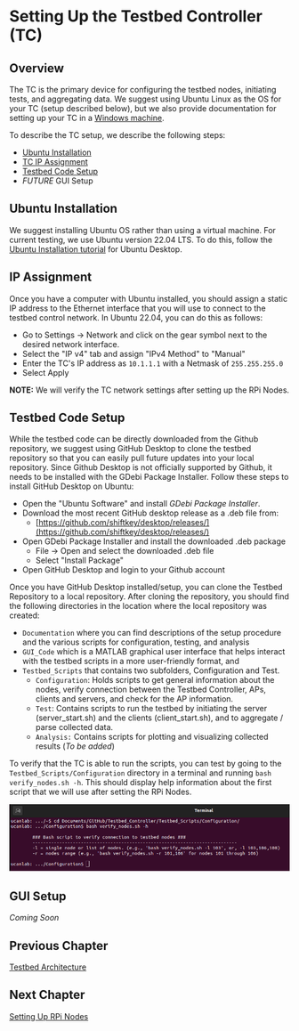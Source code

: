 # Setting Up the Testbed Controller (TC)
## Overview
The TC is the primary device for configuring the testbed nodes, initiating tests, and aggregating data. We suggest using Ubuntu Linux as the OS for your TC (setup described below), but we also provide documentation for setting up your TC in a [Windows machine](https://github.com/UCaNLabUMB/Testbed_Controller/blob/main/Documentation/Setup_TC_Windows.md).

To describe the TC setup, we describe the following steps:
* [Ubuntu Installation](https://github.com/UCaNLabUMB/Testbed_Controller/blob/main/Documentation/Setup_TC.md#ubuntu-installation)
* [TC IP Assignment](https://github.com/UCaNLabUMB/Testbed_Controller/blob/main/Documentation/Setup_TC.md#ip-assignment)
* [Testbed Code Setup](https://github.com/UCaNLabUMB/Testbed_Controller/blob/main/Documentation/Setup_TC.md#testbed-code-setup)
* _FUTURE_ GUI Setup


## Ubuntu Installation
We suggest installing Ubuntu OS rather than using a virtual machine. For current testing, we use Ubuntu version 22.04 LTS. To do this, follow the [Ubuntu Installation tutorial](https://ubuntu.com/tutorials/install-ubuntu-desktop#1-overview) for Ubuntu Desktop.


## IP Assignment
Once you have a computer with Ubuntu installed, you should assign a static IP address to the Ethernet interface that you will use to connect to the testbed control network. In Ubuntu 22.04, you can do this as follows:
* Go to Settings -> Network and click on the gear symbol next to the desired network interface.
* Select the "IP v4" tab and assign "IPv4 Method" to "Manual"
* Enter the TC's IP address as `10.1.1.1` with a Netmask of `255.255.255.0`
* Select Apply

**NOTE:** We will verify the TC network settings after setting up the RPi Nodes.


## Testbed Code Setup
While the testbed code can be directly downloaded from the Github repository, we suggest using GitHub Desktop to clone the testbed repository so that you can easily pull future updates into your local repository. Since Github Desktop is not officially supported by Github, it needs to be installed with the GDebi Package Installer. Follow these steps to install GitHub Desktop on Ubuntu:
* Open the "Ubuntu Software" and install _GDebi Package Installer_.
* Download the most recent GitHub desktop release as a .deb file from:
  - [https://github.com/shiftkey/desktop/releases/](https://github.com/shiftkey/desktop/releases/)
* Open GDebi Package Installer and install the downloaded .deb package
  - File -> Open and select the downloaded .deb file
  - Select "Install Package"
* Open GitHub Desktop and login to your Github account

Once you have GitHub Desktop installed/setup, you can clone the Testbed Repository to a local repository. After cloning the repository, you should find the following directories in the location where the local repository was created:
* `Documentation` where you can find descriptions of the setup procedure and the various scripts for configuration, testing, and analysis
* `GUI_Code` which is a MATLAB graphical user interface that helps interact with the testbed scripts in a more user-friendly format, and 
* `Testbed_Scripts` that contains two subfolders, Configuration and Test.
  - `Configuration`: Holds scripts to get general information about the nodes, verify connection between the Testbed Controller, APs, clients and servers, and check for the AP information.
  - `Test`: Contains scripts to run the testbed by initiating the server (server_start.sh) and the clients (client_start.sh), and to aggregate / parse collected data.
  - `Analysis:` Contains scripts for plotting and visualizing collected results (_To be added_)

To verify that the TC is able to run the scripts, you can test by going to the `Testbed_Scripts/Configuration` directory in a terminal and running `bash verify_nodes.sh -h`. This should display help information about the first script that we will use after setting the RPi Nodes.

![GitHub Logo](Images/verify_nodes_help.png)


## GUI Setup
_Coming Soon_


## Previous Chapter
[Testbed Architecture](https://github.com/UCaNLabUMB/Testbed_Controller/blob/main/Documentation/TB_Architecture.md)

## Next Chapter
[Setting Up RPi Nodes](https://github.com/UCaNLabUMB/Testbed_Controller/blob/main/Documentation/Setup_RPi_Node.md)